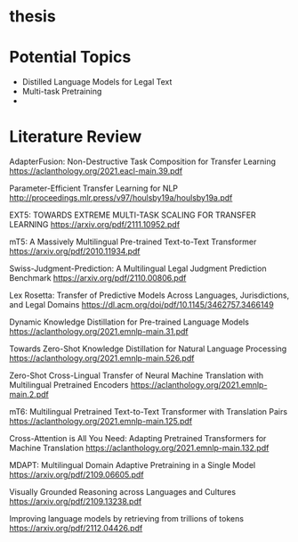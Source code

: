 # thesis

# Potential Topics 

- Distilled Language Models for Legal Text 
- Multi-task Pretraining 
- 

# Literature Review 
 
AdapterFusion: Non-Destructive Task Composition for Transfer Learning
https://aclanthology.org/2021.eacl-main.39.pdf

Parameter-Efficient Transfer Learning for NLP
http://proceedings.mlr.press/v97/houlsby19a/houlsby19a.pdf


EXT5: TOWARDS EXTREME MULTI-TASK SCALING FOR TRANSFER LEARNING
https://arxiv.org/pdf/2111.10952.pdf

mT5: A Massively Multilingual Pre-trained Text-to-Text Transformer
https://arxiv.org/pdf/2010.11934.pdf

Swiss-Judgment-Prediction: A Multilingual Legal Judgment Prediction Benchmark
https://arxiv.org/pdf/2110.00806.pdf

Lex Rosetta: Transfer of Predictive Models Across Languages, Jurisdictions, and Legal Domains
https://dl.acm.org/doi/pdf/10.1145/3462757.3466149

Dynamic Knowledge Distillation for Pre-trained Language Models
https://aclanthology.org/2021.emnlp-main.31.pdf


Towards Zero-Shot Knowledge Distillation for Natural Language Processing
https://aclanthology.org/2021.emnlp-main.526.pdf

Zero-Shot Cross-Lingual Transfer of Neural Machine Translation with Multilingual Pretrained Encoders
https://aclanthology.org/2021.emnlp-main.2.pdf

mT6: Multilingual Pretrained Text-to-Text Transformer with Translation Pairs
https://aclanthology.org/2021.emnlp-main.125.pdf

Cross-Attention is All You Need: Adapting Pretrained Transformers for Machine Translation
https://aclanthology.org/2021.emnlp-main.132.pdf

MDAPT: Multilingual Domain Adaptive Pretraining in a Single Model
https://arxiv.org/pdf/2109.06605.pdf

Visually Grounded Reasoning across Languages and Cultures
https://arxiv.org/pdf/2109.13238.pdf

Improving language models by retrieving from trillions of tokens
https://arxiv.org/pdf/2112.04426.pdf
